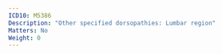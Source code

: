 ```yaml
---
ICD10: M5386
Description: "Other specified dorsopathies: Lumbar region"
Matters: No
Weight: 0
---
```

